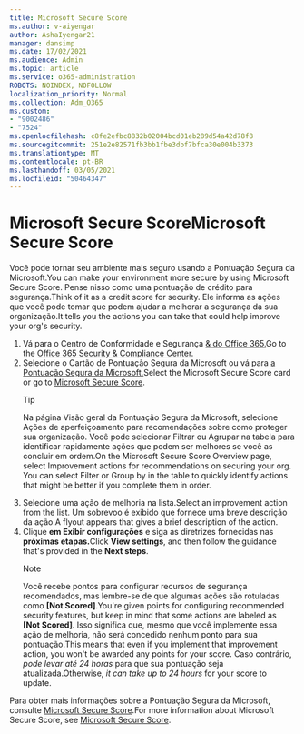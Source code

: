 ```yaml
---
title: Microsoft Secure Score
ms.author: v-aiyengar
author: AshaIyengar21
manager: dansimp
ms.date: 17/02/2021
ms.audience: Admin
ms.topic: article
ms.service: o365-administration
ROBOTS: NOINDEX, NOFOLLOW
localization_priority: Normal
ms.collection: Adm_O365
ms.custom:
- "9002486"
- "7524"
ms.openlocfilehash: c8fe2efbc8832b02004bcd01eb289d54a42d78f8
ms.sourcegitcommit: 251e2e82571fb3bb1fbe3dbf7bfca30e004b3373
ms.translationtype: MT
ms.contentlocale: pt-BR
ms.lasthandoff: 03/05/2021
ms.locfileid: "50464347"
---
```

# <a name="microsoft-secure-score"></a><span data-ttu-id="253a5-102">Microsoft Secure Score</span><span class="sxs-lookup"><span data-stu-id="253a5-102">Microsoft Secure Score</span></span>

<span data-ttu-id="253a5-103">Você pode tornar seu ambiente mais seguro usando a Pontuação Segura da Microsoft.</span><span class="sxs-lookup"><span data-stu-id="253a5-103">You can make your environment more secure by using Microsoft Secure Score.</span></span> <span data-ttu-id="253a5-104">Pense nisso como uma pontuação de crédito para segurança.</span><span class="sxs-lookup"><span data-stu-id="253a5-104">Think of it as a credit score for security.</span></span> <span data-ttu-id="253a5-105">Ele informa as ações que você pode tomar que podem ajudar a melhorar a segurança da sua organização.</span><span class="sxs-lookup"><span data-stu-id="253a5-105">It tells you the actions you can take that could help improve your org's security.</span></span>

1. <span data-ttu-id="253a5-106">Vá para o Centro de Conformidade e Segurança [& do Office 365.](https://go.microsoft.com/fwlink/p/?linkid=2077143)</span><span class="sxs-lookup"><span data-stu-id="253a5-106">Go to the [Office 365 Security & Compliance Center](https://go.microsoft.com/fwlink/p/?linkid=2077143).</span></span>
1. <span data-ttu-id="253a5-107">Selecione o Cartão de Pontuação Segura da Microsoft ou vá para [a Pontuação Segura da Microsoft.](https://go.microsoft.com/fwlink/?linkid=2099589)</span><span class="sxs-lookup"><span data-stu-id="253a5-107">Select the Microsoft Secure Score card or go to [Microsoft Secure Score](https://go.microsoft.com/fwlink/?linkid=2099589).</span></span>
    > [!TIP]
    >  <span data-ttu-id="253a5-108">Na página Visão geral da Pontuação Segura da Microsoft, selecione Ações de aperfeiçoamento para recomendações sobre como proteger sua organização. Você pode selecionar Filtrar ou Agrupar na tabela para identificar rapidamente ações que podem ser melhores se você as concluir em ordem.</span><span class="sxs-lookup"><span data-stu-id="253a5-108">On the Microsoft Secure Score Overview page, select Improvement actions for recommendations on securing your org. You can select Filter or Group by in the table to quickly identify actions that might be better if you complete them in order.</span></span>
1. <span data-ttu-id="253a5-109">Selecione uma ação de melhoria na lista.</span><span class="sxs-lookup"><span data-stu-id="253a5-109">Select an improvement action from the list.</span></span> <span data-ttu-id="253a5-110">Um sobrevoo é exibido que fornece uma breve descrição da ação.</span><span class="sxs-lookup"><span data-stu-id="253a5-110">A flyout appears that gives a brief description of the action.</span></span>
1. <span data-ttu-id="253a5-111">Clique **em Exibir configurações** e siga as diretrizes fornecidas nas **próximas etapas.**</span><span class="sxs-lookup"><span data-stu-id="253a5-111">Click **View settings**, and then follow the guidance that's provided in the **Next steps**.</span></span>
    > [!NOTE]
    > <span data-ttu-id="253a5-112">Você recebe pontos para configurar recursos de segurança recomendados, mas lembre-se de que algumas ações são rotuladas como **[Not Scored]**.</span><span class="sxs-lookup"><span data-stu-id="253a5-112">You're given points for configuring recommended security features, but keep in mind that some actions are labeled as **[Not Scored]**.</span></span> <span data-ttu-id="253a5-113">Isso significa que, mesmo que você implemente essa ação de melhoria, não será concedido nenhum ponto para sua pontuação.</span><span class="sxs-lookup"><span data-stu-id="253a5-113">This means that even if you implement that improvement action, you won't be awarded any points for your score.</span></span> <span data-ttu-id="253a5-114">Caso contrário, *pode levar até 24 horas* para que sua pontuação seja atualizada.</span><span class="sxs-lookup"><span data-stu-id="253a5-114">Otherwise, *it can take up to 24 hours* for your score to update.</span></span>

<span data-ttu-id="253a5-115">Para obter mais informações sobre a Pontuação Segura da Microsoft, consulte [Microsoft Secure Score](https://go.microsoft.com/fwlink/?linkid=2103077).</span><span class="sxs-lookup"><span data-stu-id="253a5-115">For more information about Microsoft Secure Score, see [Microsoft Secure Score](https://go.microsoft.com/fwlink/?linkid=2103077).</span></span>